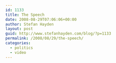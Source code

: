 ```yaml
---
id: 1133
title: The Speech
date: 2008-08-29T07:06:06+00:00
author: Stefan Hayden
layout: post
guid: http://www.stefanhayden.com/blog/?p=1133
permalink: /2008/08/29/the-speech/
categories:
  - politics
  - video
---
```

<object width="425" height="344"><param name="movie" value="http://www.youtube.com/v/Z-m0S1vJCb8&color1=0xb1b1b1&color2=0xcfcfcf&hl=en&fs=1"></param><param name="allowFullScreen" value="true"></param><embed src="http://www.youtube.com/v/Z-m0S1vJCb8&color1=0xb1b1b1&color2=0xcfcfcf&hl=en&fs=1" type="application/x-shockwave-flash" allowfullscreen="true" width="425" height="344"></embed></object>